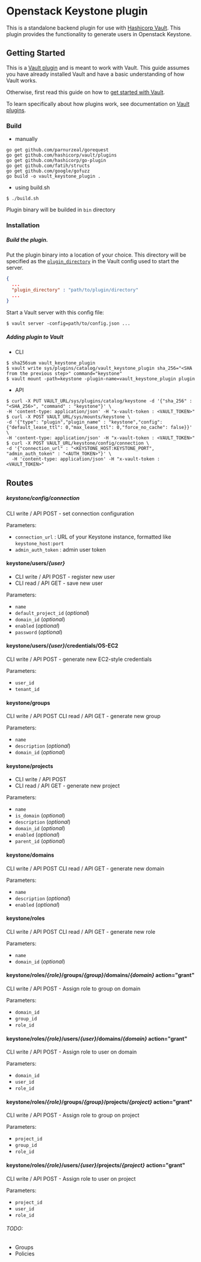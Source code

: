 # Openstack Keystone plugin

This is a standalone backend plugin for use with [Hashicorp Vault](https://www.github.com/hashicorp/vault). This plugin provides the functionality to generate users in Openstack Keystone.



## Getting Started

This is a [Vault plugin](https://www.vaultproject.io/docs/internals/plugins.html)
and is meant to work with Vault. This guide assumes you have already installed Vault
and have a basic understanding of how Vault works.

Otherwise, first read this guide on how to [get started with Vault](https://www.vaultproject.io/intro/getting-started/install.html).

To learn specifically about how plugins work, see documentation on [Vault plugins](https://www.vaultproject.io/docs/internals/plugins.html).

### Build
- manually
```shell
go get github.com/parnurzeal/gorequest
go get github.com/hashicorp/vault/plugins
go get github.com/hashicorp/go-plugin
go get github.com/fatih/structs
go get github.com/google/gofuzz
go build -o vault_keystone_plugin .
```

- using build.sh
```shell
$ ./build.sh
```
Plugin binary will be builded in `bin` directory

### Installation

##### Build the plugin.

Put the plugin binary into a location of your choice. This directory
will be specified as the [`plugin_directory`](https://www.vaultproject.io/docs/configuration/index.html#plugin_directory)
in the Vault config used to start the server.

```json
{
  ...
  "plugin_directory" : "path/to/plugin/directory"
  ...
}
```

Start a Vault server with this config file:
```shell
$ vault server -config=path/to/config.json ...
```
##### Adding plugin to Vault
- CLI
```shell
$ sha256sum vault_keystone_plugin
$ vault write sys/plugins/catalog/vault_keystone_plugin sha_256="<SHA from the previous step>" command="keystone"
$ vault mount -path=keystone -plugin-name=vault_keystone_plugin plugin
```
- API
```shell
$ curl -X PUT VAULT_URL/sys/plugins/catalog/keystone -d '{"sha_256" : "<SHA_256>", "command" : "keystone"}' \
-H 'content-type: application/json' -H "x-vault-token : <VAULT_TOKEN>"
$ curl -X POST VAULT_URL/sys/mounts/keystone \
-d '{"type": "plugin","plugin_name" : "keystone","config": {"default_lease_ttl": 0,"max_lease_ttl": 0,"force_no_cache": false}}' \
-H 'content-type: application/json' -H "x-vault-token : <VAULT_TOKEN>"
$ curl -X POST VAULT_URL/keystone/config/connection \
-d '{"connection_url" : "<KEYSTONE_HOST:KEYSTONE_PORT", "admin_auth_token" : "<AUTH_TOKEN>"}' \
  -H 'content-type: application/json' -H "x-vault-token : <VAULT_TOKEN>"
```

## Routes

##### keystone/config/connection

CLI write / API POST - set connection configuration

Parameters:
-  `connection_url` : URL of your Keystone instance, formatted like `keystone_host:port`
-  `admin_auth_token` : admin user token

#### keystone/users/*{user}*

- CLI write / API POST - register new user
- CLI read / API GET - save new user

Parameters:
-  `name`
-  `default_project_id` (_optional_)
-  `domain_id` (_optional_)
-  `enabled` (_optional_)
-  `password` (_optional_)

#### keystone/users/*{user}*/credentials/OS-EC2

CLI write / API POST - generate new EC2-style credentials

Parameters:
-  `user_id`
-  `tenant_id`

#### keystone/groups

CLI write / API POST
CLI read / API GET - generate new group

Parameters:
-  `name`
-  `description` (_optional_)
-  `domain_id` (_optional_)

#### keystone/projects

- CLI write / API POST
- CLI read / API GET - generate new project

Parameters:
-  `name`
-  `is_domain` (_optional_)
-  `description` (_optional_)
-  `domain_id` (_optional_)
-  `enabled` (_optional_)
-  `parent_id` (_optional_)

#### keystone/domains

CLI write / API POST
CLI read / API GET - generate new domain

Parameters:
-  `name`
-  `description` (_optional_)
-  `enabled` (_optional_)

#### keystone/roles

CLI write / API POST
CLI read / API GET - generate new role

Parameters:
-  `name`
-  `domain_id` (_optional_)

#### keystone/roles/*{role}*/groups/*{group}*/domains/*{domain}* action="grant"

CLI write / API POST - Assign role to group on domain

Parameters:
-  `domain_id`
-  `group_id`
-  `role_id`

#### keystone/roles/*{role}*/users/*{user}*/domains/*{domain}* action="grant"

CLI write / API POST - Assign role to user on domain

Parameters:
-  `domain_id`
-  `user_id`
-  `role_id`

#### keystone/roles/*{role}*/groups/*{group}*/projects/*{project}* action="grant"

CLI write / API POST - Assign role to group on project

Parameters:
-  `project_id`
-  `group_id`
-  `role_id`

#### keystone/roles/*{role}*/users/*{user}*/projects/*{project}* action="grant"

CLI write / API POST - Assign role to user on project

Parameters:
-  `project_id`
-  `user_id`
-  `role_id`

###### TODO:

- Groups
- Policies
